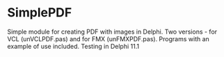 # SimplePDF
Simple module for creating PDF with images in Delphi. Two versions - for VCL (unVCLPDF.pas) and for FMX (unFMXPDF.pas). Programs with an example of use included. Testing in Delphi 11.1
